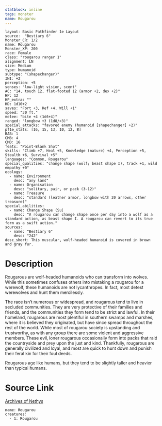 ```yaml
---
statblock: inline
tags: monster
name: Rougarou
---
```

```statblock
layout: Basic Pathfinder 1e Layout
source:  "Bestiary 6"
Monster_CR: 1/2
name: Rougarou
Monster_XP: 200
race: Female
class: "rougarou ranger 1"
alignment: LN
size: Medium
type: humanoid
subtype: "(shapechanger)"
INI: +2
perception: +5
senses: "low-light vision, scent"
AC: "14, touch 12, flat-footed 12 (armor +2, dex +2)"
HP: 12
HP_extra: ""
HD: 1d10+2
saves: "Fort +3, Ref +4, Will +1"
speed: "30 ft."
melee: "bite +4 (1d6+4)"
ranged: "longbow +3 (1d8/×3)"
special_attacks: "favored enemy (humanoid [shapechanger] +2)"
pf1e_stats: [16, 15, 13, 10, 12, 8]
BAB: 1
CMB: 4
CMD: 16
feats: "Point-Blank Shot"
skills: "Climb +7, Heal +5, Knowledge (nature) +4, Perception +5, Stealth +6, Survival +5"
languages: "Common, Rougarou"
special_qualities: "change shape (wolf; beast shape I), track +1, wild empathy +0"
ecology:
  - name: Environment
    desc: "any land"
  - name: Organisation
    desc: "solitary, pair, or pack (3-12)"
  - name: Treasure
    desc: "standard (leather armor, longbow with 20 arrows, other treasure)"
special_abilities:
  - name: Change Shape (Su)
    desc: "A rougarou can change shape once per day into a wolf as a standard action, as beast shape I. A rougarou can revert to its true form as a swift action."
sources:
  - name: "Bestiary 6"
    desc: "242"
desc_short: This muscular, wolf-headed humanoid is covered in brown and gray fur.
```
# Description
Rougarous are wolf-headed humanoids who can transform into wolves. While this sometimes confuses others into mistaking a rougarou for a werewolf, these humanoids are not lycanthropes. In fact, most detest werewolves and hunt them mercilessly. 

The race isn’t numerous or widespread, and rougarous tend to live in secluded communities. They are very protective of their families and friends, and the communities they form tend to be strict and lawful. In their homeland, rougarous are most plentiful in southern swamps and marshes, where it is believed they originated, but have since spread throughout the rest of the world. While most of rougarou society is upstanding and trustworthy, as with any group there are some violent and aggressive members. These evil, loner rougarous occasionally form into packs that raid the countryside and prey upon the just and kind. Thankfully, rougarous are generally civilized and loyal, and most are quick to hunt down and punish their feral kin for their foul deeds. 

Rougarous age like humans, but they tend to be slightly taller and heavier than typical humans.
# Source Link
[Archives of Nethys](https://aonprd.com/MonsterDisplay.aspx?ItemName=Rougarou)
```encounter-table
name: Rougarou
creatures:
  - 1: Rougarou
```
